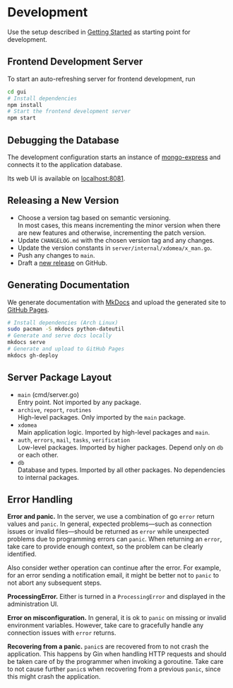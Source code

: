 # Development

Use the setup described in [Getting Started](./installation.md#getting-started) as starting point for development.

## Frontend Development Server

To start an auto-refreshing server for frontend development, run

```sh
cd gui
# Install dependencies
npm install
# Start the frontend development server
npm start
```

## Debugging the Database

The development configuration starts an instance of [mongo-express](https://github.com/mongo-express/mongo-express) and connects it to the application database.

Its web UI is available on [localhost:8081](http://localhost:8081).

## Releasing a New Version

- Choose a version tag based on semantic versioning.  
  In most cases, this means incrementing the minor version when there are new features and otherwise, incrementing the patch version.
- Update `CHANGELOG.md` with the chosen version tag and any changes.
- Update the version constants in `server/internal/xdomea/x_man.go`.
- Push any changes to `main`.
- Draft a [new release](https://github.com/Landesarchiv-Thueringen/x-man/releases/new) on GitHub.

## Generating Documentation

We generate documentation with [MkDocs](https://www.mkdocs.org/) and upload the generated site to [GitHub Pages](https://pages.github.com/).

```sh
# Install dependencies (Arch Linux)
sudo pacman -S mkdocs python-dateutil
# Generate and serve docs locally
mkdocs serve
# Generate and upload to GitHub Pages
mkdocs gh-deploy
```

## Server Package Layout

- `main` (cmd/server.go)  
  Entry point. Not imported by any package.
- `archive`, `report`, `routines`  
  High-level packages. Only imported by the `main` package.
- `xdomea`  
  Main application logic. Imported by high-level packages and `main`.
- `auth`, `errors`, `mail`, `tasks`, `verification`  
  Low-level packages. Imported by higher packages. Depend only on `db` or each other.
- `db`  
  Database and types. Imported by all other packages. No dependencies to internal packages.

## Error Handling

**Error and panic.**
In the server, we use a combination of go `error` return values and `panic`. In general, expected problems—such as connection issues or invalid files—should be returned as `error` while unexpected problems due to programming errors can `panic`.
When returning an `error`, take care to provide enough context, so the problem can be clearly identified.

Also consider wether operation can continue after the error. For example, for an error sending a notification email, it might be better not to `panic` to not abort any subsequent steps.

**ProcessingError.**
Either is turned in a `ProcessingError` and displayed in the administration UI.

**Error on misconfiguration.**
In general, it is ok to `panic` on missing or invalid environment variables. However, take care to gracefully handle any connection issues with `error` returns.

**Recovering from a panic.**
`panic`s are recovered from to not crash the application. This happens by Gin when handling HTTP requests and should be taken care of by the programmer when invoking a goroutine.
Take care to not cause further `panic`s when recovering from a previous `panic`, since this might crash the application.
